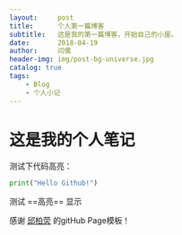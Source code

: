 ```yaml
---
layout:     post
title:      个人第一篇博客
subtitle:   这是我的第一篇博客，开始自己的小屋。
date:       2018-04-19
author:     闫儒
header-img: img/post-bg-universe.jpg
catalog: true
tags:
    - Blog
    - 个人小记
---
```






# 这是我的个人笔记

测试下代码高亮：

```python
print("Hello Github!")
```

测试 ==高亮== 显示



感谢 [邱柏荧](https://github.com/qiubaiying/qiubaiying.github.io) 的gitHub Page模板！
